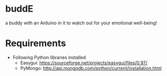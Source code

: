 # buddE
a buddy with an Arduino in it to watch out for your emotional well-being!

# Requirements
- Following Python libraries installed
  - Easygui: https://sourceforge.net/projects/easygui/files/0.97/
  - PyMongo: http://api.mongodb.com/python/current/installation.html
